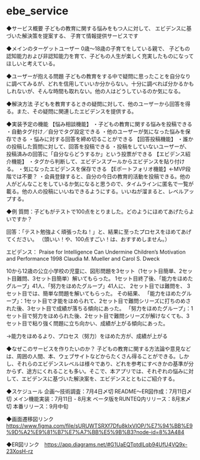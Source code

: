 # ebe_service

◆サービス概要
子どもの教育に関する悩みをもつ人に対して、
エビデンスに基づいた解決策を提案する、
子育て情報提供サービスです

◆メインのターゲットユーザー
0歳〜18歳の子育てをしている親で、
子どもの認知能力および非認知能力を育て、子どもの人生が楽しく充実したものになってほしいと考えている。

◆ユーザーが抱える問題
子どもの教育をする中で疑問に思ったことを自分なりに調べてみるが、どれを信用していいか分からない。十分に調べれば分かるかもしれないが、そんな時間も取れない。他の人はどうしているのか気になる。

◆解決方法
子どもを教育するときの疑問に対して、他のユーザーから回答を得る。また、その疑問に関連したエビデンスを提供する。

◆実装予定の機能
【悩み相談機能】
・子どもの教育に関する悩みを投稿できる
・自動タグ付け／自分でタグ設定できる
・他のユーザーが気になった悩みを保存できる
・悩みに対する回答を締め切ることができる
【回答投稿機能】
・誰かの投稿した質問に対して、回答を投稿できる
・投稿をしていないユーザーが、投稿済みの回答に「自分ならどうするか」という投票ができる
【エビデンス紹介機能】
・タグから判断して、エビデンスプールからエビデンスを貼り付ける。
・気になったエビデンスを保存できる
【Eポートフォリオ機能】←MVP段階では不要？
・会員登録すると、自分の今日の教育的活動を投稿できる。他の人がどんなことをしているか気になると思うので、タイムラインに匿名で一覧が載る。他の人の投稿にいいねできるようにする。いいねが溜まると、レベルアップする。

◆例
質問：子どもがテストで100点をとりました。どのようにほめてあげたらよいですか？

回答：「テスト勉強よく頑張ったね！」と、結果に至ったプロセスをほめてあげてください。
（頭いい！や、100点すごい！は、おすすめしません。）

エビデンス： 
Praise for Intelligence Can Undermine Children’s Motivation and Performance
1998
Claudia M. Mueller and Carol S. Dweck

10から12歳の公立小学校の児童に、図形問題を3セット（1セット目簡単、2セット目難問、3セット目簡単）解いてもらった。
1セット目終了後、「能力をほめたグループ」41人、「努力をほめたグループ」41人に、
2セット目では難問を、
3セット目では、簡単な問題を解いてもらった。
その結果、
「能力をほめたグループ」：1セット目で才能をほめられて、2セット目で難問シリーズに打ちのめされた後、3セット目で成績が落ちる傾向にあった。
「努力をほめたグループ」：1セット目で努力をほめられた後、2セット目で難問シリーズが解けなくても、3セット目で粘り強く問題に立ち向かい、成績が上がる傾向にあった。

→能力をほめるより、プロセス（努力）をほめた方が、成績が上がる

◆なぜこのサービスを作りたいのか？
子どもの教育に関する方法論や意見などは、周囲の人間、本、ウェブサイトなどからたくさん得ることができる。しかし、それらのエビデンスレベルは様々であり、どれを参考にすべきかの基準が分からず、途方にくれることも多い。そこで、本アプリでは、それぞれの悩みに対して、エビデンスに基づいた解決案を、エビデンスとともにご紹介する。

◆スケジュール
企画〜技術調査：7月4日〆切
README〜ER図作成：7月11日〆切
メイン機能実装：7月11日 - 8月末
ベータ版をRUNTEQ内リリース：8月末〆切
本番リリース：9月中旬

◆画面遷移図リンク　https://www.figma.com/file/sURUWTSRXf7Dfu8kIxVlOP/%E7%94%BB%E9%9D%A2%E9%81%B7%E7%A7%BB%E5%9B%B3?node-id=8%3A484

◆ER図リンク　https://app.diagrams.net/#G1UaEQTptdlLqb94UfU4VQ9x-23XosH-rz